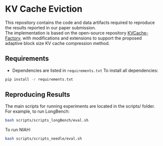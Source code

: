 # KV Cache Eviction
This repository contains the code and data artifacts required to reproduce the results reported in our paper submission.  
The implementation is based on the open-source repository [KVCache-Factory](https://github.com/Zefan-Cai/KVCache-Factory), with modifications and extensions to support the proposed adaptive block size KV cache compression method.


## Requirements
- Dependencies are listed in `requirements.txt`
To install all dependencies:
```bash
pip install -r requirements.txt
```

## Reproducing Results
The main scripts for running experiments are located in the scripts/ folder.
For example, to run LongBench:
```bash
bash scripts/scripts_longBench/eval.sh
```
To run NIAH:
```bash
bash scripts/scripts_needle/eval.sh
```
